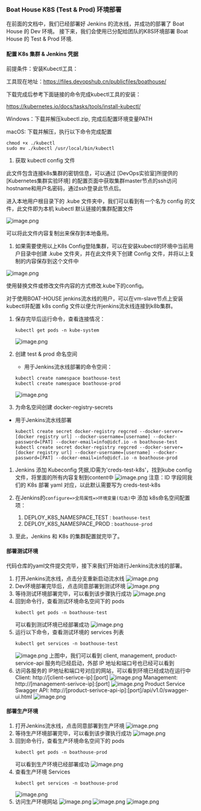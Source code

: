 ### Boat House K8S (Test & Prod) 环境部署


在前面的文档中，我们已经部署好 Jenkins 的流水线，并成功的部署了 Boat House 的 Dev 环境。
接下来，我们会使用已分配给团队的K8S环境部署 Boat House 的 Test & Prod 环境.



#### 配置 K8s 集群 & Jenkins 凭据

前提条件：安装Kubectl工具：

工具现在地址：https://files.devopshub.cn/publicfiles/boathouse/

下载完成后参考下面链接的命令完成kubectl工具的安装：

https://kubernetes.io/docs/tasks/tools/install-kubectl/

Windows：下载并解压kubectl.zip, 完成后配置环境变量PATH

macOS: 下载并解压，执行以下命令完成配置

```
chmod +x ./kubectl
sudo mv ./kubectl /usr/local/bin/kubectl
```

1. 获取 kubectl config 文件

此文件包含连接k8s集群的密钥信息，可以通过 [DevOps实验室]所提供的 [Kubernetes集群实验环境] 的配置页面中获取集群master节点的ssh访问hostname和用户名密码，通过ssh登录此节点后。

进入本地用户根目录下的 .kube 文件夹中，我们可以看到有一个名为 config 的文件，此文件即为本机 kubectl 默认链接的集群配置文件

![image.png](images/k8s-22.png)

可以将此文件内容复制出来保存到本地备用。

1. 如果需要使用以上K8s Config登陆集群，可以在安装kubectl的环境中当前用户目录中创建 .kube 文件夹，并在此文件夹下创建 Config 文件，并将以上复制的内容保存到这个文件中

![image.png](images/k8s-21.png)

使用替换文件或修改文件内容的方式修改.kube下的config。

对于使用BOAT-HOUSE jenkins流水线的用户，可以在vm-slave节点上安装kubectl并配置 k8s config 文件以便允许jenkins流水线连接到k8b集群。

1. 保存完毕后运行命令，查看连接情况：

    ```
    kubectl get pods -n kube-system
    ```

    ![image.png](images/k8s-01.png)
1. 创建 test & prod 命名空间

    - 用于Jenkins流水线部署的命令空间：

    ```
    kubectl create namespace boathouse-test
    kubectl create namespace boathouse-prod
    ```
   
    ![image.png](images/k8s-02.png)
    
   
1. 为命名空间创建 docker-registry-secrets

- 用于Jenkins流水线部署
    ```
    kubectl create secret docker-registry regcred --docker-server=[docker registry url] --docker-username=[username] --docker-password=[PAT] --docker-email=info@idcf.io -n boathouse-test
    kubectl create secret docker-registry regcred --docker-server=[docker registry url] --docker-username=[username] --docker-password=[PAT] --docker-email=info@idcf.io -n boathouse-prod
    ```
    

1. Jenkins 添加 Kubeconfig 凭据,ID需为'creds-test-k8s'，找到kube config文件，将里面的所有内容复制到content中
    ![image.png](images/k8s-04.png)
    注意：ID 字段同我们的 K8s 部署 yaml 对应，以此默认需要写为 creds-test-k8s
1. 在Jenkins的`configure=>全局属性=>环境变量(勾选)`中 添加 k8s命名空间配置项：
   1.  DEPLOY_K8S_NAMESPACE_TEST : `boathouse-test`
   2.  DEPLOY_K8S_NAMESPACE_PROD : `boathouse-prod`

2. 至此，Jenkins 和 K8s 的集群配置就完毕了。


#### 部署测试环境

代码仓库的yaml文件提交完毕，接下来我们开始进行Jenkins流水线的部署。
1. 打开Jenkins流水线，点击分支重新启动流水线
![image.png](images/k8s-12.png)
1. Dev环境部署完毕后，点击同意部署到测试环境
![image.png](images/k8s-05.png)
1. 等待测试环境部署完毕，可以看到该步骤执行成功
![image.png](images/k8s-06.png)
1. 回到命令行，查看测试环境命名空间下的 pods
    ```
    kubectl get pods -n boathouse-test
    ```
    可以看到测试环境已经部署成功
    ![image.png](images/k8s-07.png)
1. 运行以下命令，查看测试环境的 services 列表
    ```
    kubectl get services -n boathouse-test
    ```
    ![image.png](images/k8s-13.png)
    上图中，我们可以看到 client, management, product-service-api 服务均已经启动，外部 IP 地址和端口号也已经可以看到
1. 访问各服务的 IP地址和端口号对应的网站，可以看到环境已经成功在运行中
Client: http://[client-serivce-ip]:[port]
![image.png](images/k8s-14.png)
Management: http://[management-serivce-ip]:[port]
![image.png](images/k8s-15.png)
Product Service Swagger API: http://[product-serivce-api-ip]:[port]/api/v1.0/swagger-ui.html
![image.png](images/k8s-16.png)


#### 部署生产环境

1. 打开Jenkins流水线，点击同意部署到生产环境
![image.png](images/k8s-08.png)
1. 等待生产环境部署完毕，可以看到该步骤执行成功
![image.png](images/k8s-09.png)
1. 回到命令行，查看生产环境命名空间下的 pods
    ```
    kubectl get pods -n boathouse-prod
    ```
    可以看到生产环境已经部署成功
    ![image.png](images/k8s-10.png)
1. 查看生产环境 Services
    ```
    kubectl get services -n boathouse-prod
    ```
    ![image.png](images/k8s-17.png)
1. 访问生产环境网站
![image.png](images/k8s-18.png)
![image.png](images/k8s-19.png)
![image.png](images/k8s-20.png)
